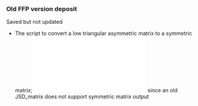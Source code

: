 ### Old FFP version deposit
Saved but not updated

* The script to convert a low triangular asymmetric matrix to a symmetric matrix; ![to_symmetrix.py](old_FFP/to_symmetrix.py) since an old JSD_matrix does not support symmetric matrix output  
